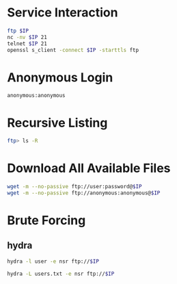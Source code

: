 # Service Interaction

```bash
ftp $IP
nc -nv $IP 21
telnet $IP 21
openssl s_client -connect $IP -starttls ftp
```
# Anonymous Login

```text
anonymous:anonymous
```

# Recursive Listing

```bash
ftp> ls -R
```

# Download All Available Files

```bash
wget -m --no-passive ftp://user:password@$IP
wget -m --no-passive ftp://anonymous:anonymous@$IP
```

# Brute Forcing
## hydra

```bash
hydra -l user -e nsr ftp://$IP

hydra -L users.txt -e nsr ftp://$IP
```